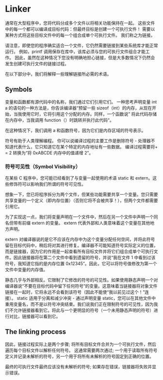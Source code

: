 # Linker

通常在大型程序中，您将代码分成多个文件以将相关功能保持在一起。 这些文件中的每一个都可以编译成目标代码：但最终目标是创建一个可执行文件！ 需要以某种方式将这些目标文件中的每一个组合成单个可执行文件。 我们称之为链接。

请注意，即使您的程序确实适合一个文件，它仍然需要链接到某些系统库才能正常运行。 例如，printf 调用保存在库中，该库必须与您的可执行文件组合才能工作。 因此，虽然在这种情况下您没有明确地担心链接，但是大多数情况下仍然会发生创建可执行文件的链接过程。

在以下部分中，我们将解释一些理解链接所必需的术语。

## Symbols

变量和函数都有源代码中的名称，我们通过它们引用它们。 一种思考声明变量 int a 的语句的一种方法是，你告诉编译器“预留一些 sizeof（int）的内存，从现在开始，当我使用它时，它将引用这个分配的内存。同样，一个函数说” 将此代码存储在内存中，当我调用 function（）时跳转并执行此代码“。

在这种情况下，我们调用 a 和函数符号，因为它们是内存区域的符号表示。

符号有助于人类理解编程。 你可以说编译过程的主要工作是删除符号 - 处理器不知道代表什么，它只知道它在某个特定的内存地址有一些数据。 编译过程需要将+ = 2 转换为“将 0xABCDE 内存中的值递增 2”。

### 符号可见性（Symbol Visibility）

在某些 C 程序中，您可能已经看到了与变量一起使用的术语 static 和 extern。这些修饰符可以影响我们所谓的符号可见性。

想象一下，您已将程序拆分为两个文件，但某些功能需要共享一个变量。您只需要共享变量的一个定义（即内存位置）（否则它将不会被共享！），但两个文件都需要引用它。

为了实现这一点，我们将变量声明在一个文件中，然后在另一个文件中声明一个同名但带有前缀 extern 的变量。 extern 代表外部和人类意味着这个变量在其他地方声明。

extern 对编译器说的是它不应该在内存中为这个变量分配任何空间，并将此符号留在目标代码中，稍后将对其进行修复。编译器不可能知道符号实际定义的位置，而是链接器，因为它的作用是一起查看所有目标文件并将它们组合成单个可执行文件。因此链接器将在第二个文件中看到遗留的符号，并说“我在文件 1 中看到过该符号，我知道它指的是内存位置 0x12345”。因此，它可以将符号值修改为第一个文件中变量的内存值。

静态几乎与外部相反。它限制了它修改的符号的可见性。如果使用静态声明一个对编译器说“不要在目标代码中留下任何符号”的变量。这意味着当链接器将对象文件链接在一起时，它将永远不会看到该符号（因此不能使“我以前见过这个！”连接）。 static 适用于分离和减少冲突 - 通过声明变量 static，您可以在其他文件中重用变量名，而不是以符号冲突结束。我们说我们正在限制符号的可见性，因为我们不允许链接器看到它。将此与一个更明显的符号（一个未用静态声明的符号）进行对比，链接器可以看到它。

## The linking process

因此，链接过程实际上是两个步骤; 将所有目标文件合并为一个可执行文件，然后遍历每个目标文件以解析任何符号。 这通常需要两次通过; 一个用于读取所有符号定义并记录未解析的符号，另一个用于将所有未解析的符号固定到正确的位置。

最终的可执行文件最终应该没有未解析的符号; 如果存在错误，链接器将失败并显示错误。

